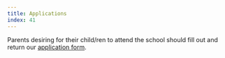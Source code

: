 ```yaml
---
title: Applications
index: 41
---
```


Parents desiring for their child/ren to attend the school should fill out and return our [application form](wp-content/uploads/2011/08/Mannafields-Application.pdf).
